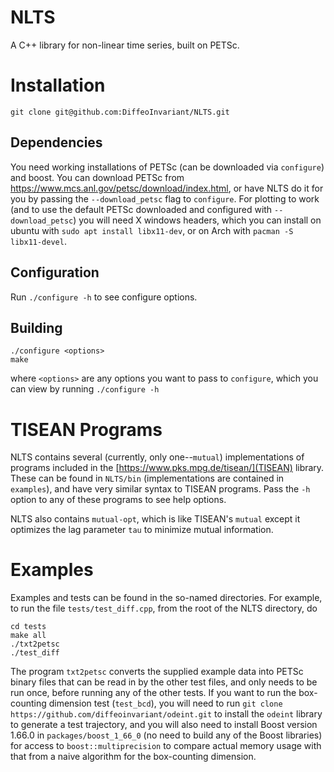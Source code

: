 # NLTS
A C++ library for non-linear time series, built on PETSc.

# Installation
```
git clone git@github.com:DiffeoInvariant/NLTS.git
```
## Dependencies
  You need working installations of PETSc (can be downloaded via `configure`) and boost. 
  You can download PETSc from https://www.mcs.anl.gov/petsc/download/index.html, or have NLTS do it for you by passing the `--download_petsc` flag to `configure`. For plotting to work (and to use the default PETSc downloaded and configured with `--download_petsc`) you will need X windows headers, which you can
  install on ubuntu with `sudo apt install libx11-dev`, or on Arch with `pacman -S libx11-devel`.
  
## Configuration
  Run `./configure -h` to see configure options.
  
  
## Building
```
./configure <options>
make
```
where `<options>` are any options you want to pass to `configure`, which you can view by running `./configure -h`

# TISEAN Programs
NLTS contains several (currently, only one--`mutual`) implementations of programs included in the [https://www.pks.mpg.de/tisean/](TISEAN) library.
These can be found in `NLTS/bin` (implementations are contained in `examples`), and have very similar syntax to TISEAN programs. Pass the `-h` option to any of these programs
to see help options.

NLTS also contains `mutual-opt`, which is like TISEAN's `mutual` except it optimizes the lag parameter `tau` to minimize mutual information.

# Examples
Examples and tests can be found in the so-named directories. For example, to run the file `tests/test_diff.cpp`, from the root of the NLTS directory, do
```
cd tests
make all
./txt2petsc
./test_diff
```
The program `txt2petsc` converts the supplied example data into PETSc binary files that can be read in by the other test files,
and only needs to be run once, before running any of the other tests. If you want to run the box-counting dimension test (`test_bcd`), you will need to run `git clone https://github.com/diffeoinvariant/odeint.git` to install the `odeint` library to generate a test trajectory, and you will also need to install Boost version 1.66.0 in `packages/boost_1_66_0` (no need to build any of the Boost libraries) for access to `boost::multiprecision` to compare actual memory usage with that from a naive algorithm for the box-counting dimension.
